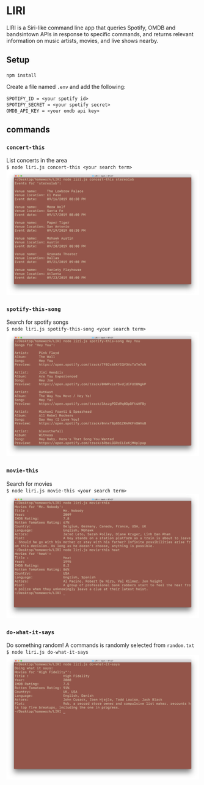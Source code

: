 # LIRI

LIRI is a Siri-like command line app that queries Spotify, OMDB and bandsintown APIs in response to specific commands, and returns relevant information on music artists, movies, and live shows nearby. 

## Setup

`npm install`

Create a file named `.env` and add the following:
```
SPOTIFY_ID = <your spotify id>
SPOTIFY_SECRET = <your spotify secret>
OMDB_API_KEY = <your omdb api key>
```
 

## commands

### `concert-this`
List concerts in the area  
`$ node liri.js concert-this <your search term>`  
![concert-this](screenshots/concert-this.png)


### `spotify-this-song`
Search for spotify songs  
`$ node liri.js spotify-this-song <your search term>`  
![spotify-this-song](screenshots/spotify-this.png)


### `movie-this`
Search for movies  
`$ node liri.js movie-this <your search term>`  
![movie-this](screenshots/movie-this.png)


### `do-what-it-says`
Do something random! A commands is randomly selected from `random.txt`  
`$ node liri.js do-what-it-says`
![movie-this](screenshots/do-what-it-says.png)